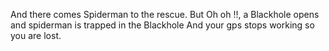 And there comes Spiderman to the rescue.
But Oh oh !!, a Blackhole opens and spiderman is trapped in the Blackhole
And your gps stops working so you are lost.
